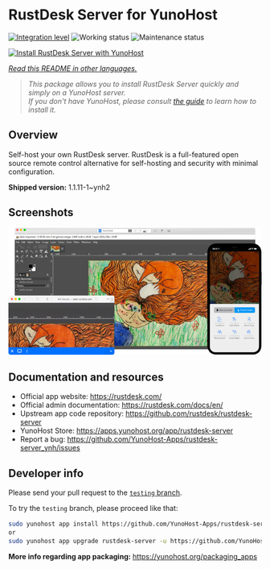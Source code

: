 <!--
N.B.: This README was automatically generated by <https://github.com/YunoHost/apps/tree/master/tools/readme_generator>
It shall NOT be edited by hand.
-->

# RustDesk Server for YunoHost

[![Integration level](https://dash.yunohost.org/integration/rustdesk-server.svg)](https://ci-apps.yunohost.org/ci/apps/rustdesk-server/) ![Working status](https://ci-apps.yunohost.org/ci/badges/rustdesk-server.status.svg) ![Maintenance status](https://ci-apps.yunohost.org/ci/badges/rustdesk-server.maintain.svg)

[![Install RustDesk Server with YunoHost](https://install-app.yunohost.org/install-with-yunohost.svg)](https://install-app.yunohost.org/?app=rustdesk-server)

*[Read this README in other languages.](./ALL_README.md)*

> *This package allows you to install RustDesk Server quickly and simply on a YunoHost server.*  
> *If you don't have YunoHost, please consult [the guide](https://yunohost.org/install) to learn how to install it.*

## Overview

Self-host your own RustDesk server. RustDesk is a full-featured open source remote control alternative for self-hosting and security with minimal configuration.

**Shipped version:** 1.1.11-1~ynh2

## Screenshots

![Screenshot of RustDesk Server](./doc/screenshots/screenshot.png)

## Documentation and resources

- Official app website: <https://rustdesk.com/>
- Official admin documentation: <https://rustdesk.com/docs/en/>
- Upstream app code repository: <https://github.com/rustdesk/rustdesk-server>
- YunoHost Store: <https://apps.yunohost.org/app/rustdesk-server>
- Report a bug: <https://github.com/YunoHost-Apps/rustdesk-server_ynh/issues>

## Developer info

Please send your pull request to the [`testing` branch](https://github.com/YunoHost-Apps/rustdesk-server_ynh/tree/testing).

To try the `testing` branch, please proceed like that:

```bash
sudo yunohost app install https://github.com/YunoHost-Apps/rustdesk-server_ynh/tree/testing --debug
or
sudo yunohost app upgrade rustdesk-server -u https://github.com/YunoHost-Apps/rustdesk-server_ynh/tree/testing --debug
```

**More info regarding app packaging:** <https://yunohost.org/packaging_apps>
